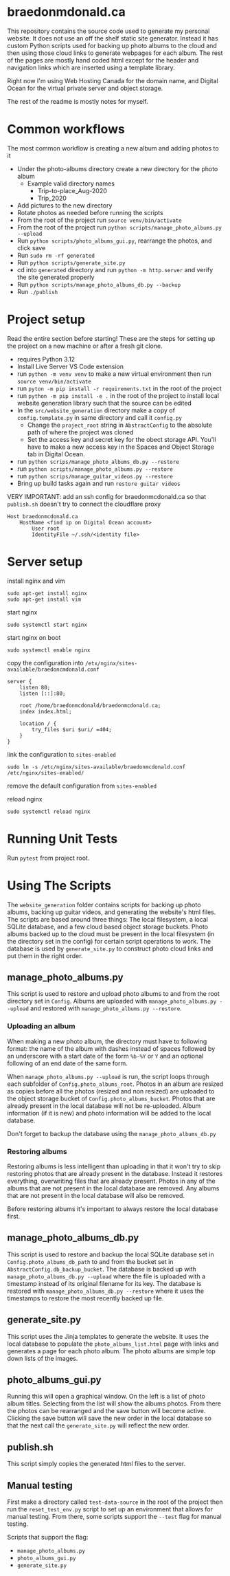 # braedonmdonald.ca

This repository contains the source code used to generate my personal website.
It does not use an off the shelf static site generator. Instead it has custom
Python scripts used for backing up photo albums to the cloud and then using
those cloud links to generate webpages for each album. The rest of the pages
are mostly hand coded html except for the header and navigation links which
are inserted using a template library.

Right now I'm using Web Hosting Canada for the domain name, and Digital Ocean
for the virtual private server and object storage. 

The rest of the readme is mostly notes for myself.

# Common workflows

The most common workflow is creating a new album and adding photos to it

* Under the photo-albums directory create a new directory for the photo album
  * Example valid directory names
    * Trip-to-place_Aug-2020
    * Trip_2020
* Add pictures to the new directory
* Rotate photos as needed before running the scripts
* From the root of the project run `source venv/bin/activate`
* From the root of the project run `python scripts/manage_photo_albums.py --upload`
* Run `python scripts/photo_albums_gui.py`, rearrange the photos, and click save
* Run `sudo rm -rf generated`
* Run `python scripts/generate_site.py`
* cd into `generated` directory and run `python -m http.server` and verify the site generated properly
* Run `python scripts/manage_photo_albums_db.py --backup`
* Run `./publish`

# Project setup

Read the entire section before starting! These are the steps for setting up the project on a new machine or after a fresh git clone.

* requires Python 3.12
* Install Live Server VS Code extension
* run `python -m venv venv` to make a new virtual environment then run `source venv/bin/activate`
* run `pyton -m pip install -r requirements.txt` in the root of the project
* run `python -m pip install -e .` in the root of the project to install local website generation library such that the source can be edited
* In the `src/website_generation` directory make a copy of `config.template.py` in
  same directory and call it `config.py`
  * Change the `project_root` string in `AbstractConfig` to the absolute path
    of where the project was cloned
  * Set the access key and secret key for the obect storage API. You'll have to make a new access key in the Spaces and Object Storage tab in Digital Ocean.
* run `python scrips/manage_photo_albums_db.py --restore`
* run `python scripts/manage_photo_albums.py --restore`
* run `python scrips/manage_guitar_videos.py --restore`
* Bring up build tasks again and run `restore guitar videos`

VERY IMPORTANT: add an ssh config for braedonmcdonald.ca so that `publish.sh` doesn't try to connect the cloudflare proxy
```
Host braedonmcdonald.ca
    HostName <find ip on Digital Ocean account>
		User root
		IdentityFile ~/.ssh/<identity file>
```

# Server setup

install nginx and vim 
```
sudo apt-get install nginx
sudo apt-get install vim
```

start nginx
```
sudo systemctl start nginx
```

start nginx on boot
```
sudo systemctl enable nginx
```

copy the configuration into `/etx/nginx/sites-available/braedoncmdonald.conf`
```
server {
	listen 80;
	listen [::]:80;

	root /home/braedonmcdonald/braedonmcdonald.ca;
	index index.html;

	location / {
		try_files $uri $uri/ =404;
	}
}
```

link the configuration to `sites-enabled`
```
sudo ln -s /etc/nginx/sites-available/braedonmcdonald.conf /etc/nginx/sites-enabled/
```

remove the default configuration from `sites-enabled`

reload nginx
```
sudo systemctl reload nginx
```

# Running Unit Tests

Run `pytest` from project root.

# Using The Scripts

The `website_generation` folder contains scripts for backing up photo albums,
backing up guitar videos, and generating the website's html files. The scripts 
are based around three things: The local filesystem, a local SQLite database,
and a few cloud based object storage buckets. Photo albums backed up to the 
cloud must be present in the local filesystem (in the directory set in the 
config) for certain script operations to work. The database is used by 
`generate_site.py` to construct photo cloud links and put them in the right 
order.

## manage_photo_albums.py

This script is used to restore and upload photo albums to and from the root 
directory set in `Config`. Albums are uploaded with 
`manage_photo_albums.py --upload` and restored with 
`manage_photo_albums.py --restore`.

### Uploading an album

When making a new photo album, the directory must 
have to following format: the name of the album with dashes instead of spaces
followed by an underscore with a start date of the form `%b-%Y` or `Y` and an
optional following of an end date of the same form. 

When `manage_photo_albums.py --upload` is run, the script loops through each 
subfolder of `Config.photo_albums_root`. Photos in an album are resized as 
copies before all the photos (resized and non resized) are uploaded to the 
object storage bucket of `Config.photo_albums_bucket`. Photos that are already
present in the local database will not be re-uploaded. Album information (if 
it is new) and photo information will be added to the local database.

Don't forget to backup the database using the `manage_photo_albums_db.py`

### Restoring albums

Restoring albums is less intelligent than uploading in that it won't try to 
skip restoring photos that are already present in the database. Instead it 
restores everything, overwriting files that are already present. Photos in any 
of the albums that are not present in the local database are removed. Any 
albums that are not present in the local database will also be removed.

Before restoring albums it's important to always restore the local database 
first.

## manage_photo_albums_db.py 

This script is used to restore and backup the local SQLite database set in 
`Config.photo_albums_db_path` to and from the bucket set in 
`AbstractConfig.db_backup_bucket`. The database is backed up with
`manage_photo_albums_db.py --upload` where the file is uploaded with a 
timestamp instead of its original filename for its key. The database is 
restored with `manage_photo_albums_db.py --restore` where it uses the 
timestamps to restore the most recently backed up file. 

## generate_site.py

This script uses the Jinja templates to generate the website. It uses the local 
database to populate the `photo_albums_list.html` page with links and generates
a page for each photo album. The photo albums are simple top down lists of the 
images.

## photo_albums_gui.py 

Running this will open a graphical window. On the left is a list of photo album
titles. Selecting from the list will show the albums photos. From there the 
photos can be rearranged and the save button will become active. Clicking the
save button will save the new order in the local database so that the next 
call the `generate_site.py` will reflect the new order.

## publish.sh

This script simply copies the generated html files to the server.

## Manual testing

First make a directory called `test-data-source` in the root of the project
then run the `reset_test_env.py` script to set up an environment that allows
for manual testing. From there, some scripts support the `--test` flag for 
manual testing.

Scripts that support the flag:
* `manage_photo_albums.py`
* `photo_albums_gui.py`
* `generate_site.py`
